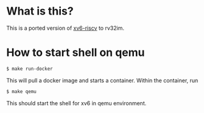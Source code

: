 # What is this?
This is a ported version of [xv6-riscv](https://github.com/mit-pdos/xv6-riscv/) to rv32im.

# How to start shell on qemu
```bash
$ make run-docker
```
This will pull a docker image and starts a container. Within the container, run
```bash
$ make qemu
```
This should start the shell for xv6 in qemu environment.
